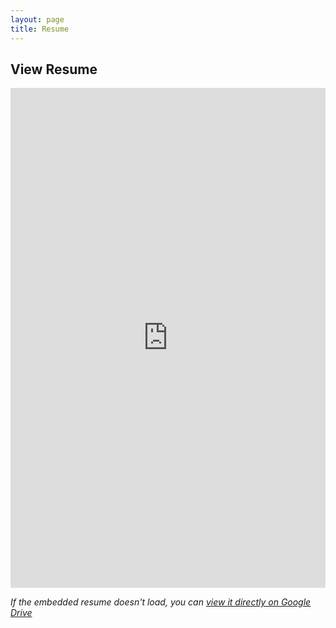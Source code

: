 ```yaml
---
layout: page
title: Resume
---
```

## View Resume
<div class="shadow-lg p-3 mb-5 bg-white rounded">
    <iframe src="https://docs.google.com/document/d/1GI2sW7AqOuacHSoVZOlsj6kkL6bavS2rKg1CP74-SKk/edit?usp=sharing/preview" 
            width="100%" 
            height="800px" 
            style="border: none;">
    </iframe>
</div>

*If the embedded resume doesn't load, you can [view it directly on Google Drive](https://docs.google.com/document/d/1GI2sW7AqOuacHSoVZOlsj6kkL6bavS2rKg1CP74-SKk/edit?usp=sharing)*